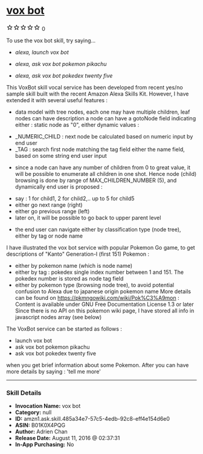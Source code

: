 # [vox bot](http://alexa.amazon.com/#skills/amzn1.ask.skill.485a34e7-57c5-4edb-92c8-eff4e154d6e0)
![0 stars](../../images/ic_star_border_black_18dp_1x.png)![0 stars](../../images/ic_star_border_black_18dp_1x.png)![0 stars](../../images/ic_star_border_black_18dp_1x.png)![0 stars](../../images/ic_star_border_black_18dp_1x.png)![0 stars](../../images/ic_star_border_black_18dp_1x.png) 0

To use the vox bot skill, try saying...

* *alexa, launch vox bot*

* *alexa, ask vox bot pokemon pikachu*

* *alexa, ask vox bot pokedex twenty five*

This VoxBot skill vocal service has been developed from recent yes/no sample skill built with the recent Amazon Alexa Skills Kit.
  However, I have extended it with several useful features :
  - data model with tree nodes, each one may have multiple children, leaf nodes can have description
  a node can have a gotoNode field indicating either : static node as "0", either dynamic values :
  + _NUMERIC_CHILD : next node be calculated based on numeric input by end user
  + _TAG : search first node matching the tag field either the name field, based on some string end user input

  - since a node can have any number of children from 0 to great value, it will be possible to enumerate all children in one shot.
  Hence node (child) browsing is done by range of MAX_CHILDREN_NUMBER (5), and dynamically end user is proposed :
  + say : 1 for child1, 2 for child2,.. up to 5 for child5
  + either go next range (right)
  + either go previous range (left)
  + later on, it will be possible to go back to upper parent level

  - the end user can navigate either by classification type (node tree), either by tag or node name
 
  I have illustrated the vox bot service with popular Pokemon Go game, to get descriptions of "Kanto" Generation-I (first 151) Pokemon :
  - either by pokemon name (which is node name) 
  - either by tag : pokedex single index number between 1 and 151. The pokedex number is stored as node tag field
  - either by pokemon type (browsing node tree), to avoid potential confusion to Alexa due to japanese origin pokemon name
  More details can be found on https://pkmngowiki.com/wiki/Pok%C3%A9mon : Content is available under GNU Free Documentation License 1.3 or later
  Since there is no API on this pokemon wiki page, I have stored all info in javascript nodes array (see below)

  The VoxBot service can be started as follows :
  - launch vox bot
  - ask vox bot pokemon pikachu
  - ask vox bot pokedex twenty five

when you get brief information about some Pokemon. After you can have more details by saying : 'tell me more'

***

### Skill Details

* **Invocation Name:** vox bot
* **Category:** null
* **ID:** amzn1.ask.skill.485a34e7-57c5-4edb-92c8-eff4e154d6e0
* **ASIN:** B01K0X4PQG
* **Author:** Adrien Chan
* **Release Date:** August 11, 2016 @ 02:37:31
* **In-App Purchasing:** No
